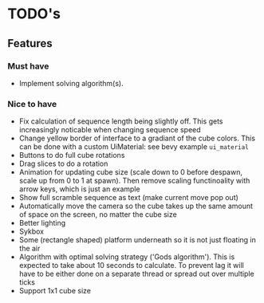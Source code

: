# TODO's

## Features
### Must have
- Implement solving algorithm(s).

### Nice to have
- Fix calculation of sequence length being slightly off. This gets increasingly noticable when changing sequence speed
- Change yellow border of interface to a gradiant of the cube colors. This can be done with a custom UiMaterial: see bevy example `ui_material`
- Buttons to do full cube rotations
- Drag slices to do a rotation
- Animation for updating cube size (scale down to 0 before despawn, scale up from 0 to 1 at spawn). Then remove scaling functinoality with arrow keys, which is just an example
- Show full scramble sequence as text (make current move pop out)
- Automatically move the camera so the cube takes up the same amount of space on the screen, no matter the cube size
- Better lighting
- Sykbox
- Some (rectangle shaped) platform underneath so it is not just floating in the air
- Algorithm with optimal solving strategy ('Gods algorithm'). This is expected to take about 10 seconds to calculate. To prevent lag it will have to be either done on a separate thread or spread out over multiple ticks
- Support 1x1 cube size
